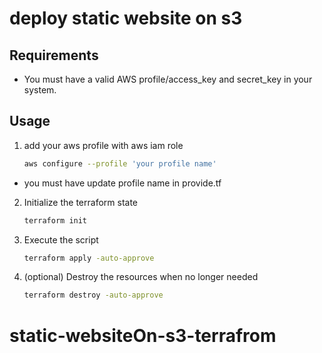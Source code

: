 # deploy static website on s3

## Requirements

* You must have a valid AWS profile/access_key and secret_key in your system.

## Usage
1. add your aws profile with aws iam role 
    ```bash
    aws configure --profile 'your profile name'
    ```
* you must have update profile name in provide.tf

2. Initialize the terraform state
    ```bash
    terraform init
    ```

3. Execute the script
    ```bash
    terraform apply -auto-approve
    ```

4. (optional) Destroy the resources when no longer needed
    ```bash
    terraform destroy -auto-approve
    ```
# static-websiteOn-s3-terrafrom
